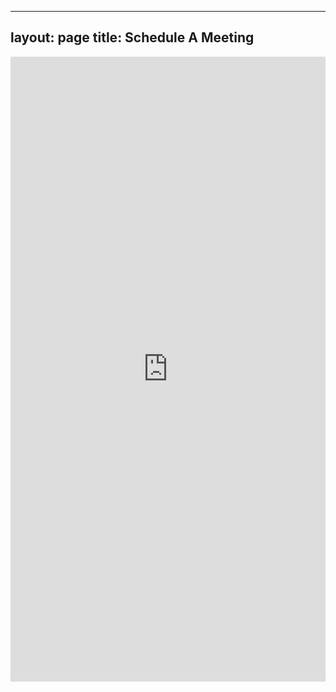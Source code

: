 
---
layout: page
title: Schedule A Meeting
---


<iframe src="https://byrnes.youcanbook.me/?noframe=true&skipHeaderFooter=true" id="ycbmiframebyrnes" style="width:100%;height:1000px;border:0px;background-color:transparent;" frameborder="0" allowtransparency="true"></iframe><script>window.addEventListener && window.addEventListener("message", function(event){if (event.origin === "https://byrnes.youcanbook.me"){document.getElementById("ycbmiframebyrnes").style.height = event.data + "px";}}, false);</script>





